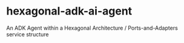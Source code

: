 # hexagonal-adk-ai-agent
An ADK Agent within a Hexagonal Architecture / Ports-and-Adapters service structure
